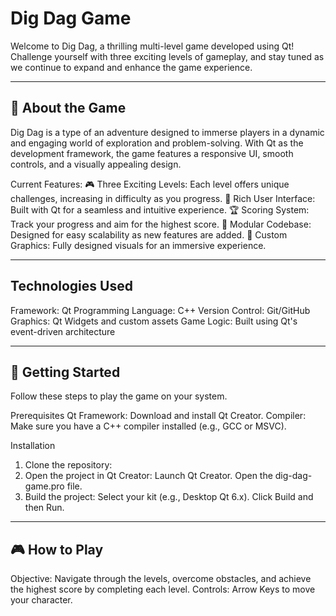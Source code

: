 # Dig Dag Game
Welcome to Dig Dag, a thrilling multi-level game developed using Qt! Challenge yourself with three exciting levels of gameplay, and stay tuned as we continue to expand and enhance the game experience.

-----------------------------------------------------------------------------------

## 📖 About the Game
Dig Dag is a type of an adventure designed to immerse players in a dynamic and engaging world of exploration and problem-solving. With Qt as the development framework, the game features a responsive UI, smooth controls, and a visually appealing design.

Current Features:
🎮 Three Exciting Levels: Each level offers unique challenges, increasing in difficulty as you progress.
🌟 Rich User Interface: Built with Qt for a seamless and intuitive experience.
🏆 Scoring System: Track your progress and aim for the highest score.
🚧 Modular Codebase: Designed for easy scalability as new features are added.
🎨 Custom Graphics: Fully designed visuals for an immersive experience.

-----------------------------------------------------------------------------------

## Technologies Used
Framework: Qt
Programming Language: C++
Version Control: Git/GitHub
Graphics: Qt Widgets and custom assets
Game Logic: Built using Qt's event-driven architecture

-----------------------------------------------------------------------------------

## 🚀 Getting Started
Follow these steps to play the game on your system.

Prerequisites
Qt Framework: Download and install Qt Creator.
Compiler: Make sure you have a C++ compiler installed (e.g., GCC or MSVC).

Installation
1. Clone the repository:
2. Open the project in Qt Creator:
Launch Qt Creator.
Open the dig-dag-game.pro file.
3. Build the project:
Select your kit (e.g., Desktop Qt 6.x).
Click Build and then Run.

-----------------------------------------------------------------------------------
## 🎮 How to Play
Objective: Navigate through the levels, overcome obstacles, and achieve the highest score by completing each level.
Controls:
Arrow Keys to move your character.



